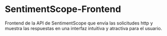 # SentimentScope-Frontend
Frontend de la API de SentimentScope que envía las solicitudes http y muestra las respuestas en una interfaz intuitiva y atractiva para el usuario. 
